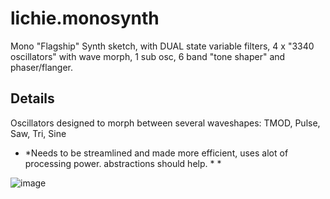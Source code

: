 # lichie.monosynth

Mono "Flagship" Synth sketch, with DUAL state variable filters, 4 x "3340 oscillators" with wave morph, 1 sub osc, 6 band "tone shaper" and phaser/flanger.

## Details

Oscillators designed to morph between several waveshapes: TMOD, Pulse, Saw, Tri, Sine

* *Needs to be streamlined and made more efficient, uses alot of processing power. abstractions should help. * *

![image](https://user-images.githubusercontent.com/77128423/124339506-d9cbd380-dba6-11eb-823f-724194f916f5.png)


